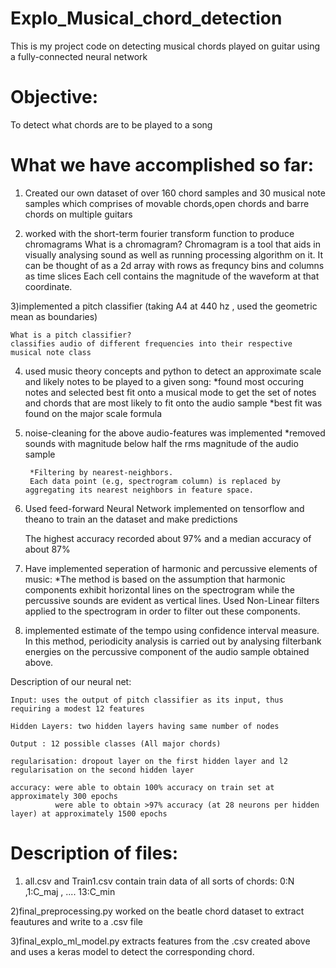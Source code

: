 # Explo_Musical_chord_detection
This is my project code on detecting musical chords played on guitar using a fully-connected neural network

# Objective:
To detect what chords are to be played to a song 



# What we have accomplished so far:

1) Created our own dataset of over 160 chord samples and 30 musical note samples which comprises of movable chords,open chords and barre chords on multiple guitars

2) worked with the short-term fourier transform function to produce chromagrams
	What is a chromagram?
	Chromagram is a tool that aids in visually analysing sound as well as running processing algorithm on it.
	It can be thought of as a 2d array with rows as frequncy bins and columns as time slices
	Each cell contains the magnitude of the waveform at that coordinate.

3)implemented a pitch classifier  (taking A4 at 440 hz , used the geometric mean as boundaries)

	What is a pitch classifier?
	classifies audio of different frequencies into their respective musical note class 

4) used music theory concepts and python to detect an approximate scale and likely notes to be played to a given song:
		*found most occuring notes and selected best fit onto a musical mode to get the set 
		of notes and chords that are most likely to fit onto the audio sample
		*best fit was found on the major scale formula 

5) noise-cleaning for the above audio-features was implemented 
		*removed sounds with magnitude below half the rms magnitude of the audio sample											
		
		*Filtering by nearest-neighbors.
		Each data point (e.g, spectrogram column) is replaced by aggregating its nearest neighbors in feature space.



6) Used feed-forward Neural Network implemented on tensorflow and theano to train an the dataset and make predictions 
	
	The highest accuracy recorded about 97% and a median accuracy of about 87%

7) Have implemented seperation of harmonic and percussive elements of music:
	*The method is based on the assumption that harmonic components exhibit horizontal lines on the spectrogram while the percussive sounds are evident as vertical lines. Used Non-Linear filters applied to the spectrogram in order to filter out these components.

8) implemented estimate of the tempo using confidence interval measure.
In this method, periodicity analysis is carried out by analysing filterbank energies on the percussive component of the audio sample obtained above.

Description of our neural net:

	Input: uses the output of pitch classifier as its input, thus requiring a modest 12 features

	Hidden Layers: two hidden layers having same number of nodes

	Output : 12 possible classes (All major chords)

	regularisation: dropout layer on the first hidden layer and l2 regularisation on the second hidden layer 

	accuracy: were able to obtain 100% accuracy on train set at approximately 300 epochs
			  were able to obtain >97% accuracy (at 28 neurons per hidden layer) at approximately 1500 epochs 



# Description of files:

1) all.csv and Train1.csv contain train data of all sorts of chords:
	0:N ,1:C_maj , .... 13:C_min

2)final_preprocessing.py worked on the beatle chord dataset to extract feautures and write to a .csv file

3)final_explo_ml_model.py extracts features from the .csv created above and uses a keras model to detect the corresponding chord.
